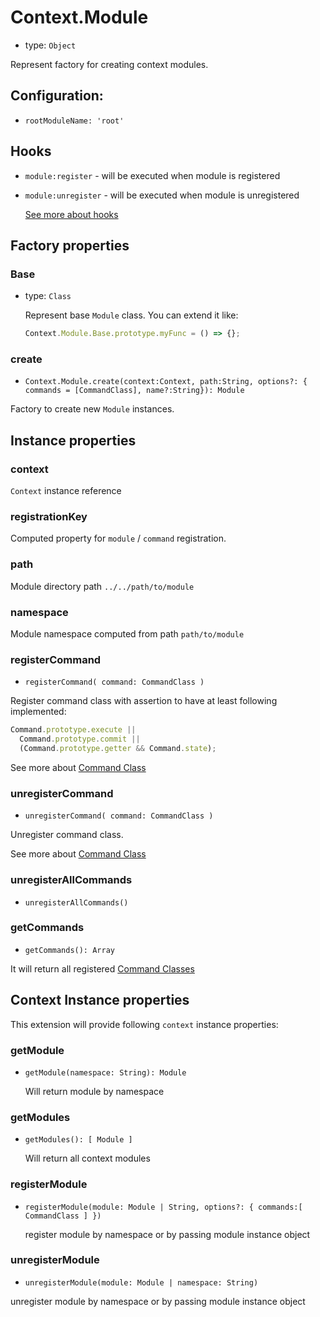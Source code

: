 # Context.Module

- type: `Object`

Represent factory for creating context modules.

## Configuration:

- `rootModuleName: 'root'`

## Hooks

- `module:register` - will be executed when module is registered
- `module:unregister` - will be executed when module is unregistered

  [See more about hooks](/plugins.md#hooks)

## Factory properties

### Base

- type: `Class`

  Represent base `Module` class. You can extend it like:

  ```js
  Context.Module.Base.prototype.myFunc = () => {};
  ```

### create

- `Context.Module.create(context:Context, path:String, options?: { commands = [CommandClass], name?:String}): Module`

Factory to create new `Module` instances.

## Instance properties

### context

`Context` instance reference

### registrationKey

Computed property for `module` / `command` registration.

### path

Module directory path `../../path/to/module`

### namespace

Module namespace computed from path `path/to/module`

### registerCommand

- `registerCommand( command: CommandClass )`

Register command class with assertion to have at least following implemented:

```js
Command.prototype.execute ||
  Command.prototype.commit ||
  (Command.prototype.getter && Command.state);
```

See more about [Command Class](/api/command-class.md)

### unregisterCommand

- `unregisterCommand( command: CommandClass )`

Unregister command class.

See more about [Command Class](/api/command-class.md)

### unregisterAllCommands

- `unregisterAllCommands()`

### getCommands

- `getCommands(): Array`

It will return all registered [Command Classes](/api/command-class.md)

## Context Instance properties

This extension will provide following `context` instance properties:

### getModule

- `getModule(namespace: String): Module`

  Will return module by namespace

### getModules

- `getModules(): [ Module ]`

  Will return all context modules

### registerModule

- `registerModule(module: Module | String, options?: { commands:[ CommandClass ] })`

  register module by namespace or by passing module instance object

### unregisterModule

- `unregisterModule(module: Module | namespace: String)`

unregister module by namespace or by passing module instance object
